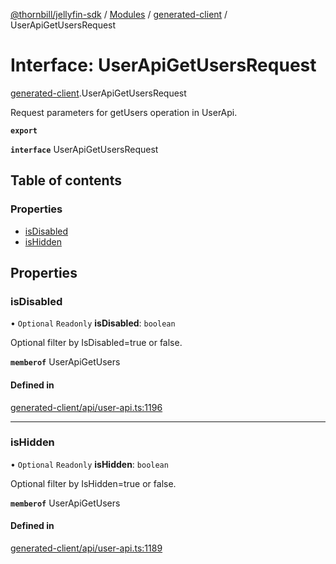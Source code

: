 [@thornbill/jellyfin-sdk](../README.md) / [Modules](../modules.md) / [generated-client](../modules/generated_client.md) / UserApiGetUsersRequest

# Interface: UserApiGetUsersRequest

[generated-client](../modules/generated_client.md).UserApiGetUsersRequest

Request parameters for getUsers operation in UserApi.

**`export`**

**`interface`** UserApiGetUsersRequest

## Table of contents

### Properties

- [isDisabled](generated_client.UserApiGetUsersRequest.md#isdisabled)
- [isHidden](generated_client.UserApiGetUsersRequest.md#ishidden)

## Properties

### isDisabled

• `Optional` `Readonly` **isDisabled**: `boolean`

Optional filter by IsDisabled&#x3D;true or false.

**`memberof`** UserApiGetUsers

#### Defined in

[generated-client/api/user-api.ts:1196](https://github.com/thornbill/jellyfin-sdk-typescript/blob/03092f3/src/generated-client/api/user-api.ts#L1196)

___

### isHidden

• `Optional` `Readonly` **isHidden**: `boolean`

Optional filter by IsHidden&#x3D;true or false.

**`memberof`** UserApiGetUsers

#### Defined in

[generated-client/api/user-api.ts:1189](https://github.com/thornbill/jellyfin-sdk-typescript/blob/03092f3/src/generated-client/api/user-api.ts#L1189)
